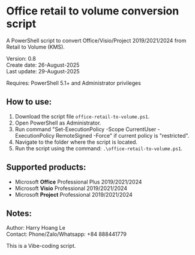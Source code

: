 # Office retail to volume conversion script
A PowerShell script to convert Office/Visio/Project 2019/2021/2024 from Retail to Volume (KMS).

Version: 0.8  
Create date: 26-August-2025  
Last update: 29-August-2025  

Requires: PowerShell 5.1+ and Administrator privileges

## How to use:
1. Download the script file `office-retail-to-volume.ps1`.
2. Open PowerShell as Administrator.  
3. Run command "Set-ExecutionPolicy -Scope CurrentUser -ExecutionPolicy RemoteSigned -Force" if current policy is "restricted".  
4. Navigate to the folder where the script is located.  
5. Run the script using the command: `.\office-retail-to-volume.ps1`.

## Supported products:  
* Microsoft **Office** Professional Plus 2019/2021/2024  
* Microsoft **Visio** Professional 2019/2021/2024  
* Microsoft **Project** Professional 2019/2021/2024  

## Notes:
Author: Harry Hoang Le  
Contact: Phone/Zalo/Whatsapp: +84 888441779  

This is a Vibe-coding script.